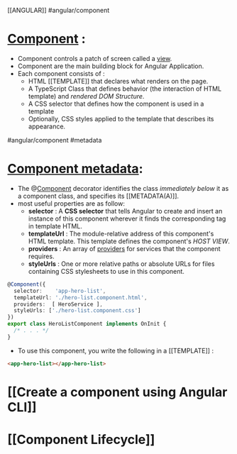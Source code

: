 [[ANGULAR]]
 #angular/component
# [Component](https://angular.io/guide/component-overview) :
- Component controls a patch of screen called a [view](https://angular.io/guide/glossary#view).
- Component are the main building block for Angular Application.
- Each component consists of :
	- HTML [[TEMPLATE]]  that declares what renders on the page.
	- A TypeScript Class that defines behavior (the interaction of HTML template) and *rendered DOM Structure*.
	- A CSS selector that defines how the component is used in a template
	- Optionally, CSS styles applied to the template that describes its appearance.

#angular/component #metadata 
# [Component metadata](https://angular.io/guide/architecture-components#component-metadata): 
- The @[Component](https://angular.io/api/core/Component) decorator identifies the class *immediately below* it as a component class, and specifies its [[METADATA(A)]].
- most useful properties are as follow:
	- **selector** : A **CSS selector** that tells Angular to create and insert an instance of this component wherever it finds the corresponding tag in template HTML.
	- **templateUrl** : The module-relative address of this component's HTML template.  This template defines the component's *HOST VIEW*.
	- **providers** : An array of [providers](https://angular.io/guide/glossary#provider) for services that the component requires.
	- **styleUrls** : One or more relative paths or absolute URLs for files containing CSS stylesheets to use in this component.
 
```typescript
@Component({
  selector:    'app-hero-list',
  templateUrl: './hero-list.component.html',
  providers:  [ HeroService ],
  styleUrls: ['./hero-list.component.css']
})
export class HeroListComponent implements OnInit {
  /* . . . */
}
```
- To use this component, you write the following in a [[TEMPLATE]] : 
```html
<app-hero-list></app-hero-list>
```

# [[Create a component using Angular CLI]]
# [[Component Lifecycle]]
